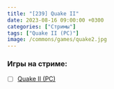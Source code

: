 ```yaml
---
title: "[239] Quake II"
date: 2023-08-16 09:00:00 +0300
categories: ["Стримы"]
tags: ["Quake II (PC)"]
image: /commons/games/quake2.jpg
---
```


### Игры на стриме:
+ [ ] [Quake II (PC)](/tags/quake-ii-pc)
